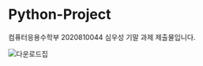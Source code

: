 # Python-Project

컴퓨터응용수학부 2020810044 심우성 기말 과제 제출물입니다.

![다운로드집](https://user-images.githubusercontent.com/67762575/86417938-890e6a00-bd09-11ea-8220-8469f05040a9.png)

